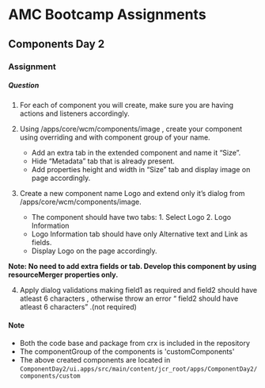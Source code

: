 # AMC Bootcamp Assignments
## Components Day 2
### Assignment


##### Question

1. For each of component you will create, make sure you are having actions and listeners accordingly.

2. Using /apps/core/wcm/components/image , create your component using overriding and with component group of your name.
    * Add an extra tab in the extended component and name it “Size”.
    * Hide “Metadata” tab that is already present. 
    * Add properties  height and width in “Size” tab and  display image on page accordingly. 

3. Create a new component name Logo and extend only it’s dialog from /apps/core/wcm/components/image. 
    * The component should have two tabs: 1. Select Logo 2. Logo Information
    * Logo Information tab should have only Alternative text and Link as fields.
    * Display Logo on the page accordingly.

**Note: No need to add extra fields or tab. Develop this component by using resourceMerger properties only.**

4. Apply dialog validations making field1 as required and field2 should have atleast 6 characters , otherwise throw an error “ field2 should have atleast 6 characters” .(not required)



#### Note
- Both the code base and package from crx is included in the repository
- The componentGroup of the components is 'customComponents'
- The above created components are located in 
```ComponentDay2/ui.apps/src/main/content/jcr_root/apps/ComponentDay2/components/custom```

